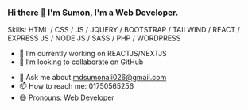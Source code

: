 ### Hi there 👋 I'm Sumon, I'm a Web Developer.


Skills: HTML / CSS / JS / JQUERY / BOOTSTRAP / TAILWIND / REACT / EXPRESS JS / NODE JS / SASS / PHP / WORDPRESS

- 🔭 I’m currently working on REACTJS/NEXTJS
- 👯 I’m looking to collaborate on GitHub
<!-- - 🤔 I’m looking for help with ... -->
- 💬 Ask me about mdsumonali026@gmail.com
- 📫 How to reach me: 01750565256
- 😄 Pronouns: Web Developer
<!-- - ⚡ Fun fact: ... -->
